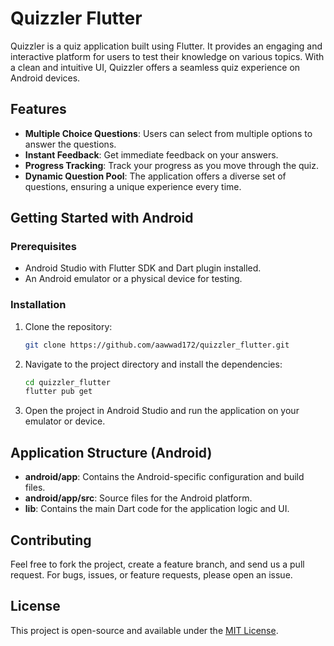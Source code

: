 # Quizzler Flutter

Quizzler is a quiz application built using Flutter. It provides an engaging and interactive platform for users to test their knowledge on various topics. With a clean and intuitive UI, Quizzler offers a seamless quiz experience on Android devices.

## Features

- **Multiple Choice Questions**: Users can select from multiple options to answer the questions.
- **Instant Feedback**: Get immediate feedback on your answers.
- **Progress Tracking**: Track your progress as you move through the quiz.
- **Dynamic Question Pool**: The application offers a diverse set of questions, ensuring a unique experience every time.

## Getting Started with Android

### Prerequisites

- Android Studio with Flutter SDK and Dart plugin installed.
- An Android emulator or a physical device for testing.

### Installation

1. Clone the repository:
   ```bash
   git clone https://github.com/aawwad172/quizzler_flutter.git
   ```
2. Navigate to the project directory and install the dependencies:
   ```bash
   cd quizzler_flutter
   flutter pub get
   ```
3. Open the project in Android Studio and run the application on your emulator or device.

## Application Structure (Android)

- **android/app**: Contains the Android-specific configuration and build files.
- **android/app/src**: Source files for the Android platform.
- **lib**: Contains the main Dart code for the application logic and UI.

## Contributing

Feel free to fork the project, create a feature branch, and send us a pull request. For bugs, issues, or feature requests, please open an issue.

## License

This project is open-source and available under the [MIT License](LICENSE).

